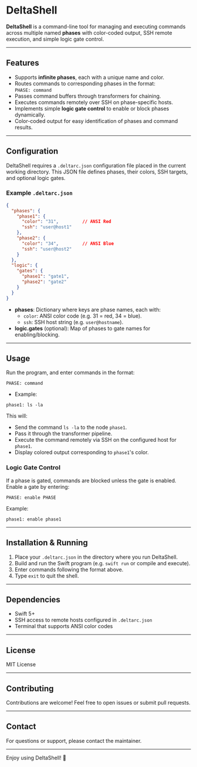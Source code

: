 
# DeltaShell

**DeltaShell** is a command-line tool for managing and executing commands across multiple named **phases** with color-coded output, SSH remote execution, and simple logic gate control.

---

## Features

- Supports **infinite phases**, each with a unique name and color.
- Routes commands to corresponding phases in the format:  
  `PHASE: command`
- Passes command buffers through transformers for chaining.
- Executes commands remotely over SSH on phase-specific hosts.
- Implements simple **logic gate control** to enable or block phases dynamically.
- Color-coded output for easy identification of phases and command results.

---

## Configuration

DeltaShell requires a `.deltarc.json` configuration file placed in the current working directory. This JSON file defines phases, their colors, SSH targets, and optional logic gates.

### Example `.deltarc.json`

```json
{
  "phases": {
    "phase1": {
      "color": "31",         // ANSI Red
      "ssh": "user@host1"
    },
    "phase2": {
      "color": "34",         // ANSI Blue
      "ssh": "user@host2"
    }
  },
  "logic": {
    "gates": {
      "phase1": "gate1",
      "phase2": "gate2"
    }
  }
}
```

- **phases**: Dictionary where keys are phase names, each with:
  - `color`: ANSI color code (e.g. 31 = red, 34 = blue).
  - `ssh`: SSH host string (e.g. `user@hostname`).
- **logic.gates** (optional): Map of phases to gate names for enabling/blocking.

---

## Usage

Run the program, and enter commands in the format:

```
PHASE: command
```

- Example:

```
phase1: ls -la
```

This will:

- Send the command `ls -la` to the node `phase1`.
- Pass it through the transformer pipeline.
- Execute the command remotely via SSH on the configured host for `phase1`.
- Display colored output corresponding to `phase1`'s color.

### Logic Gate Control

If a phase is gated, commands are blocked unless the gate is enabled. Enable a gate by entering:

```
PHASE: enable PHASE
```

Example:

```
phase1: enable phase1
```

---

## Installation & Running

1. Place your `.deltarc.json` in the directory where you run DeltaShell.
2. Build and run the Swift program (e.g. `swift run` or compile and execute).
3. Enter commands following the format above.
4. Type `exit` to quit the shell.

---

## Dependencies

- Swift 5+
- SSH access to remote hosts configured in `.deltarc.json`
- Terminal that supports ANSI color codes

---

## License

MIT License

---

## Contributing

Contributions are welcome! Feel free to open issues or submit pull requests.

---

## Contact

For questions or support, please contact the maintainer.

---

Enjoy using DeltaShell! 🚀
